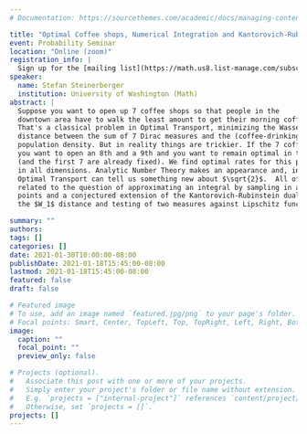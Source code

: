 ```yaml
---
# Documentation: https://sourcethemes.com/academic/docs/managing-content/

title: "Optimal Coffee shops, Numerical Integration and Kantorovich-Rubinstein duality"
event: Probability Seminar
location: "Online (zoom)"
registration_info: |
  Sign up for the [mailing list](https://math.us8.list-manage.com/subscribe/post?u=c9cc3beec9fa57d7299ac161c&id=845fe9abdc) to receive the connection details
speaker:
  name: Stefan Steinerberger
  institution: University of Washington (Math)
abstract: |
  Suppose you want to open up 7 coffee shops so that people in the
  downtown area have to walk the least amount to get their morning coffee.  
  That's a classical problem in Optimal Transport, minimizing the Wasserstein 
  distance between the sum of 7 Dirac measures and the (coffee-drinking) 
  population density. But in reality things are trickier. If the 7 coffee shops go well, 
  you want to open an 8th and a 9th and you want to remain optimal in this respect 
  (and the first 7 are already fixed). We find optimal rates for this problem in $W_2$ 
  in all dimensions. Analytic Number Theory makes an appearance and, in fact, 
  Optimal Transport can tell us something new about $\sqrt{2}$.  All of this is also 
  related to the question of approximating an integral by sampling in a number of 
  points and a conjectured extension of the Kantorovich-Rubinstein duality regarding
  the $W_1$ distance and testing of two measures against Lipschitz functions. 

summary: ""
authors: 
tags: []
categories: []
date: 2021-01-30T10:00:00-08:00
publishDate: 2021-01-18T15:45:00-08:00
lastmod: 2021-01-18T15:45:00-08:00
featured: false
draft: false

# Featured image
# To use, add an image named `featured.jpg/png` to your page's folder.
# Focal points: Smart, Center, TopLeft, Top, TopRight, Left, Right, BottomLeft, Bottom, BottomRight.
image:
  caption: ""
  focal_point: ""
  preview_only: false

# Projects (optional).
#   Associate this post with one or more of your projects.
#   Simply enter your project's folder or file name without extension.
#   E.g. `projects = ["internal-project"]` references `content/project/deep-learning/index.md`.
#   Otherwise, set `projects = []`.
projects: []
---
```


